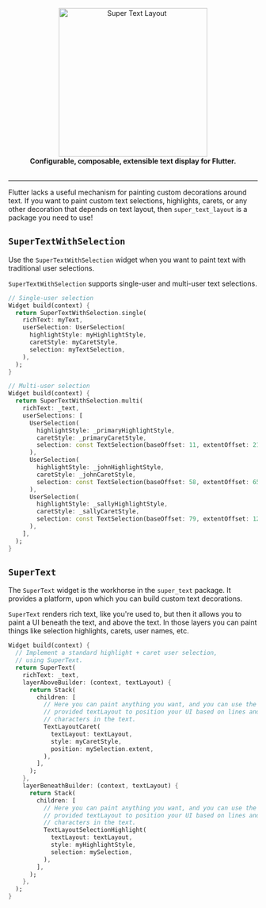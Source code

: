 <p align="center">
  <img src="https://user-images.githubusercontent.com/7259036/170845454-e7a6e0ec-07f0-4f80-be31-3e5730a72aaf.png" width="300" alt="Super Text Layout"><br>
  <span><b>Configurable, composable, extensible text display for Flutter.</b></span><br><br>
</p>

---

Flutter lacks a useful mechanism for painting custom decorations around text. If you want to paint custom text selections, highlights, carets, or any other decoration that depends on text layout, then `super_text_layout` is a package you need to use!

## `SuperTextWithSelection`
Use the `SuperTextWithSelection` widget when you want to paint text with traditional user selections.

`SuperTextWithSelection` supports single-user and multi-user text selections.

```dart
// Single-user selection
Widget build(context) {
  return SuperTextWithSelection.single(
    richText: myText,
    userSelection: UserSelection(
      highlightStyle: myHighlightStyle,
      caretStyle: myCaretStyle,
      selection: myTextSelection,
    ),
  );
}

// Multi-user selection
Widget build(context) {
  return SuperTextWithSelection.multi(
    richText: _text,
    userSelections: [
      UserSelection(
        highlightStyle: _primaryHighlightStyle,
        caretStyle: _primaryCaretStyle,
        selection: const TextSelection(baseOffset: 11, extentOffset: 21),
      ),
      UserSelection(
        highlightStyle: _johnHighlightStyle,
        caretStyle: _johnCaretStyle,
        selection: const TextSelection(baseOffset: 58, extentOffset: 65),
      ),
      UserSelection(
        highlightStyle: _sallyHighlightStyle,
        caretStyle: _sallyCaretStyle,
        selection: const TextSelection(baseOffset: 79, extentOffset: 120),
      ),
    ],
  );
}
``` 

## `SuperText`
The `SuperText` widget is the workhorse in the `super_text` package. It provides a platform, upon which you can build custom text decorations.

`SuperText` renders rich text, like you're used to, but then it allows you to paint a UI beneath the text, and above the text. In those layers you can paint things like selection highlights, carets, user names, etc.

```dart
Widget build(context) {
  // Implement a standard highlight + caret user selection,
  // using SuperText.
  return SuperText(
    richText: _text,
    layerAboveBuilder: (context, textLayout) {
      return Stack(
        children: [
          // Here you can paint anything you want, and you can use the
          // provided textLayout to position your UI based on lines and
          // characters in the text.
          TextLayoutCaret(
            textLayout: textLayout,
            style: myCaretStyle,
            position: mySelection.extent,
          ),
        ],
      );
    },
    layerBeneathBuilder: (context, textLayout) {
      return Stack(
        children: [
          // Here you can paint anything you want, and you can use the
          // provided textLayout to position your UI based on lines and
          // characters in the text.
          TextLayoutSelectionHighlight(
            textLayout: textLayout,
            style: myHighlightStyle,
            selection: mySelection,
          ),
        ],
      );
    },
  );
}
```
